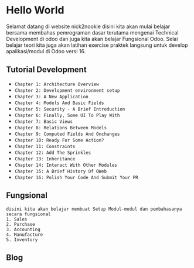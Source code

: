 # Hello World

Selamat datang di website nick2nookie disini kita akan mulai belajar bersama membahas pemrograman dasar terutama mengenai Technical Development di odoo dan juga kita akan belajar Fungsional Odoo. Selai belajar teori kita juga akan latihan exercise praktek langsung untuk develop apalikasi/modul di Odoo versi 16.

## Tutorial Development

* `Chapter 1: Architecture Overview`
* `Chapter 2: Development environment setup`
* `Chapter 3: A New Application`
* `Chapter 4: Models And Basic Fields`
* `Chapter 5: Security - A Brief Introduction`
* `Chapter 6: Finally, Some UI To Play With`
* `Chapter 7: Basic Views`
* `Chapter 8: Relations Between Models`
* `Chapter 9: Computed Fields And Onchanges`
* `Chapter 10: Ready For Some Action?`
* `Chapter 11: Constraints`
* `Chapter 12: Add The Sprinkles`
* `Chapter 13: Inheritance`
* `Chapter 14: Interact With Other Modules`
* `Chapter 15: A Brief History Of QWeb`
* `Chapter 16: Polish Your Code And Submit Your PR`

## Fungsional
```
disini kita akan belajar membuat Setup Modul-modul dan pembahasanya secara fungsional
1. Sales
2. Purchase
3. Accounting
4. Manufacture
5. Inventory
```
## Blog
